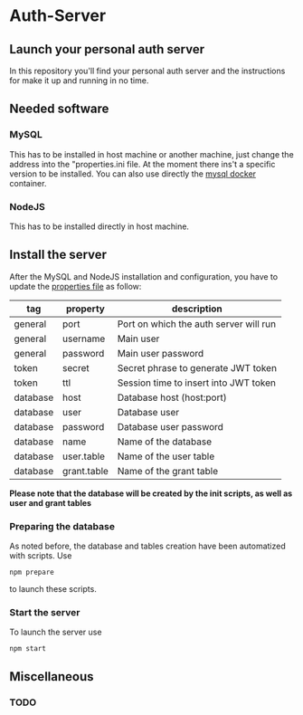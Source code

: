 # Auth-Server
## Launch your personal auth server 

In this repository you'll find your personal auth server and the instructions for make it up and running in no time.

## Needed software
### MySQL 
This has to be installed in host machine or another machine, just change the address into the "properties.ini file.
At the moment there ins't a specific version to be installed. 
You can also use directly the [mysql docker](https://hub.docker.com/_/mysql/) container.

### NodeJS
This has to be installed directly in host machine.

## Install the server
After the MySQL and NodeJS installation and configuration, you have to update the [properties file](resources/properties.ini) as follow:

tag | property | description
---------|----------|---------
general | port | Port on which the auth server will run
general | username | Main user 
general | password | Main user password
token | secret | Secret phrase to generate JWT token
token | ttl | Session time to insert into JWT token
database | host | Database host (host:port)
database | user | Database user
database | password | Database user password
database | name | Name of the database
database | user.table | Name of the user table
database | grant.table | Name of the grant table

**Please note that the database will be created by the init scripts, as well as user and grant tables**

### Preparing the database
As noted before, the database and tables creation have been automatized with scripts.
Use 
```
npm prepare
```
to launch these scripts.

### Start the server
To launch the server use
```
npm start
```

## Miscellaneous
### TODO